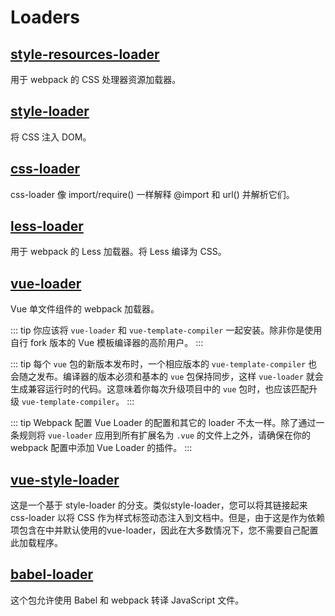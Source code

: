 # Loaders

## [style-resources-loader](https://github.com/yenshih/style-resources-loader)

用于 webpack 的 CSS 处理器资源加载器。

## [style-loader](https://github.com/webpack-contrib/style-loader)

将 CSS 注入 DOM。

## [css-loader](https://github.com/webpack-contrib/css-loader)

css-loader 像 import/require() 一样解释 @import 和 url() 并解析它们。

## [less-loader](https://github.com/webpack-contrib/less-loader)

用于 webpack 的 Less 加载器。将 Less 编译为 CSS。

## [vue-loader](https://github.com/vuejs/vue-loader)

Vue 单文件组件的 webpack 加载器。

::: tip
你应该将 `vue-loader` 和 `vue-template-compiler` 一起安装。除非你是使用自行 fork 版本的 Vue 模板编译器的高阶用户。
:::

::: tip
每个 `vue` 包的新版本发布时，一个相应版本的 `vue-template-compiler` 也会随之发布。编译器的版本必须和基本的 `vue` 包保持同步，这样 `vue-loader` 就会生成兼容运行时的代码。这意味着你每次升级项目中的 `vue` 包时，也应该匹配升级 `vue-template-compiler`。
:::

::: tip Webpack 配置
Vue Loader 的配置和其它的 loader 不太一样。除了通过一条规则将 `vue-loader` 应用到所有扩展名为 `.vue` 的文件上之外，请确保在你的 webpack 配置中添加 Vue Loader 的插件。
:::

## [vue-style-loader](https://github.com/vuejs/vue-style-loader)

这是一个基于 style-loader 的分支。类似style-loader，您可以将其链接起来 css-loader 以将 CSS 作为样式标签动态注入到文档中。但是，由于这是作为依赖项包含在中并默认使用的vue-loader，因此在大多数情况下，您不需要自己配置此加载程序。

## [babel-loader](https://github.com/babel/babel-loader)

这个包允许使用 Babel 和 webpack 转译 JavaScript 文件。
